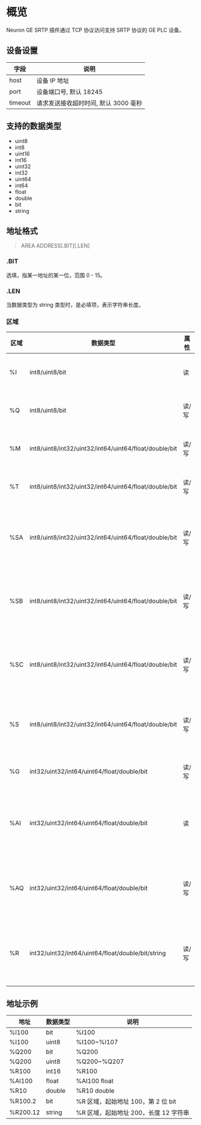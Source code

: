 # 概览

Neuron GE SRTP 插件通过 TCP 协议访问支持 SRTP 协议的 GE PLC 设备。

## 设备设置

| 字段    | 说明                                 |
| ------- | ------------------------------------ |
| host    | 设备 IP 地址                         |
| port    | 设备端口号, 默认 18245               |
| timeout | 请求发送接收超时时间, 默认 3000 毫秒 |

## 支持的数据类型

* uint8
* int8
* uint16
* int16
* uint32
* int32
* uint64
* int64
* float
* double
* bit
* string



## 地址格式

> AREA ADDRESS\[.BIT][.LEN]

### .BIT

选填，指某一地址的某一位，范围 0 - 15。

### .LEN

当数据类型为 string 类型时，是必填项，表示字符串长度。

### 区域


| 区域 | 数据类型                                              | 属性  | 备注           | PLC 区域                   |
| ---- | ----------------------------------------------------- | ----- | -------------- | -------------------------- |
| %I   | int8/uint8/bit                                        | 读    | 离散输入       | Discrete inputs            |
| %Q   | int8/uint8/bit                                        | 读/写 | 离散输出       | Discrete outputs           |
| %M   | int8/uint8/int32/uint32/int64/uint64/float/double/bit | 读/写 | 内部引用       | Internal references        |
| %T   | int8/uint8/int32/uint32/int64/uint64/float/double/bit | 读/写 | 临时引用       | Temporary references       |
| %SA  | int8/uint8/int32/uint32/int64/uint64/float/double/bit | 读/写 | 系统状态引用 A | System status references A |
| %SB  | int8/uint8/int32/uint32/int64/uint64/float/double/bit | 读/写 | 系统状态参考 B | System status references B |
| %SC  | int8/uint8/int32/uint32/int64/uint64/float/double/bit | 读/写 | 系统状态参考 C | System status references C |
| %S   | int8/uint8/int32/uint32/int64/uint64/float/double/bit | 读/写 | 系统状态引用   | System status references   |
| %G   | int32/uint32/int64/uint64/float/double/bit            | 读/写 | 离散全局       | Discrete globals           |
| %AI  | int32/uint32/int64/uint64/float/double/bit            | 读    | 模拟输入寄存器 | Analog input registers     |
| %AQ  | int32/uint32/int64/uint64/float/double/bit            | 读/写 | 模拟输出寄存器 | Analog output registers    |
| %R   | int32/uint32/int64/uint64/float/double/bit/string     | 读/写 | 系统寄存器引用 | System register reference  |



## 地址示例

| 地址     | 数据类型 | 说明                                  |
| -------- | -------- | ------------------------------------- |
| %I100    | bit      | %I100                                 |
| %I100    | uint8    | %I100~%I107                           |
| %Q200    | bit      | %Q200                                 |
| %Q200    | uint8    | %Q200~%Q207                           |
| %R100    | int16    | %R100                                 |
| %AI100   | float    | %AI100 float                          |
| %R10     | double   | %R10 double                           |
| %R100.2  | bit      | %R 区域，起始地址 100，第 2 位 bit    |
| %R200.12 | string   | %R 区域，起始地址 200，长度 12 字符串 |
